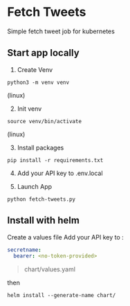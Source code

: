 # Fetch Tweets

Simple fetch tweet job for kubernetes

## Start app locally


1. Create Venv
```
python3 -m venv venv
```
(linux)

2. Init venv
```
source venv/bin/activate
```
(linux)

3. Install packages
```
pip install -r requirements.txt
```

4. Add your API key to .env.local

5. Launch App
```
python fetch-tweets.py
```

## Install with helm

Create a values file 
Add your API key to :
```yaml
secretname:
  bearer: <no-token-provided>
```
> chart/values.yaml

then

```
helm install --generate-name chart/
```